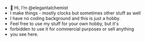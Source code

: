 - 👋 Hi, I’m @elegantalchemist
- I make things - mostly clocks but sometimes other stuff as well
- I have no coding background and this is just a hobby.
- Feel free to use my stuff for your own hobby, but it's
- forbidden to use it for commercial purposes or sell anything
- you see here.

<!---
elegantalchemist/elegantalchemist is a ✨ special ✨ repository because its `README.md` (this file) appears on your GitHub profile.
You can click the Preview link to take a look at your changes.
--->
